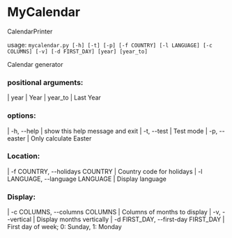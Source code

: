 # MyCalendar
 CalendarPrinter

usage: `mycalendar.py [-h] [-t] [-p] [-f COUNTRY] [-l LANGUAGE] [-c COLUMNS] [-v] [-d FIRST_DAY] [year] [year_to]`

Calendar generator

### positional arguments:
|  year     |             Year
|  year_to  |             Last Year

### options:
|  -h, --help      |      show this help message and exit
|  -t, --test      |      Test mode
|  -p, --easter    |      Only calculate Easter

### Location:
|  -f COUNTRY, --holidays COUNTRY   |    Country code for holidays
|  -l LANGUAGE, --language LANGUAGE |    Display language

### Display:
|  -c COLUMNS, --columns COLUMNS       | Columns of months to display
|  -v, --vertical                      | Display months vertically
|  -d FIRST_DAY, --first-day FIRST_DAY |  First day of week; 0: Sunday, 1: Monday